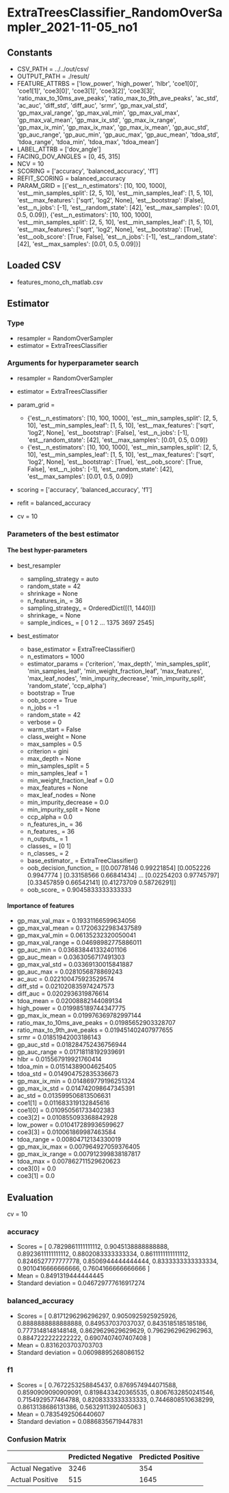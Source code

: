 # ExtraTreesClassifier_RandomOverSampler_2021-11-05_no1
## Constants
- CSV_PATH = ../../out/csv/
- OUTPUT_PATH = ./result/
- FEATURE_ATTRBS = ['low_power', 'high_power', 'hlbr', 'coe1[0]', 'coe1[1]', 'coe3[0]', 'coe3[1]', 'coe3[2]', 'coe3[3]', 'ratio_max_to_10ms_ave_peaks', 'ratio_max_to_9th_ave_peaks', 'ac_std', 'ac_auc', 'diff_std', 'diff_auc', 'srmr', 'gp_max_val_std', 'gp_max_val_range', 'gp_max_val_min', 'gp_max_val_max', 'gp_max_val_mean', 'gp_max_ix_std', 'gp_max_ix_range', 'gp_max_ix_min', 'gp_max_ix_max', 'gp_max_ix_mean', 'gp_auc_std', 'gp_auc_range', 'gp_auc_min', 'gp_auc_max', 'gp_auc_mean', 'tdoa_std', 'tdoa_range', 'tdoa_min', 'tdoa_max', 'tdoa_mean']
- LABEL_ATTRB = ['dov_angle']
- FACING_DOV_ANGLES = [0, 45, 315]
- NCV = 10
- SCORING = ['accuracy', 'balanced_accuracy', 'f1']
- REFIT_SCORING = balanced_accuracy
- PARAM_GRID = [{'est__n_estimators': [10, 100, 1000], 'est__min_samples_split': [2, 5, 10], 'est__min_samples_leaf': [1, 5, 10], 'est__max_features': ['sqrt', 'log2', None], 'est__bootstrap': [False], 'est__n_jobs': [-1], 'est__random_state': [42], 'est__max_samples': [0.01, 0.5, 0.09]}, {'est__n_estimators': [10, 100, 1000], 'est__min_samples_split': [2, 5, 10], 'est__min_samples_leaf': [1, 5, 10], 'est__max_features': ['sqrt', 'log2', None], 'est__bootstrap': [True], 'est__oob_score': [True, False], 'est__n_jobs': [-1], 'est__random_state': [42], 'est__max_samples': [0.01, 0.5, 0.09]}]

## Loaded CSV
- features_mono_ch_matlab.csv

## Estimator
### Type
- resampler = RandomOverSampler
- estimator = ExtraTreesClassifier

### Arguments for hyperparameter search
- resampler = RandomOverSampler
- estimator = ExtraTreesClassifier
- param_grid = 
	- {'est__n_estimators': [10, 100, 1000], 'est__min_samples_split': [2, 5, 10], 'est__min_samples_leaf': [1, 5, 10], 'est__max_features': ['sqrt', 'log2', None], 'est__bootstrap': [False], 'est__n_jobs': [-1], 'est__random_state': [42], 'est__max_samples': [0.01, 0.5, 0.09]}
	- {'est__n_estimators': [10, 100, 1000], 'est__min_samples_split': [2, 5, 10], 'est__min_samples_leaf': [1, 5, 10], 'est__max_features': ['sqrt', 'log2', None], 'est__bootstrap': [True], 'est__oob_score': [True, False], 'est__n_jobs': [-1], 'est__random_state': [42], 'est__max_samples': [0.01, 0.5, 0.09]}

- scoring = ['accuracy', 'balanced_accuracy', 'f1']
- refit = balanced_accuracy
- cv = 10

### Parameters of the best estimator
#### The best hyper-parameters
- best_resampler
	- sampling_strategy = auto
	- random_state = 42
	- shrinkage = None
	- n_features_in_ = 36
	- sampling_strategy_ = OrderedDict([(1, 1440)])
	- shrinkage_ = None
	- sample_indices_ = [   0    1    2 ... 1375 3697 2545]

- best_estimator
	- base_estimator = ExtraTreeClassifier()
	- n_estimators = 1000
	- estimator_params = ('criterion', 'max_depth', 'min_samples_split', 'min_samples_leaf', 'min_weight_fraction_leaf', 'max_features', 'max_leaf_nodes', 'min_impurity_decrease', 'min_impurity_split', 'random_state', 'ccp_alpha')
	- bootstrap = True
	- oob_score = True
	- n_jobs = -1
	- random_state = 42
	- verbose = 0
	- warm_start = False
	- class_weight = None
	- max_samples = 0.5
	- criterion = gini
	- max_depth = None
	- min_samples_split = 5
	- min_samples_leaf = 1
	- min_weight_fraction_leaf = 0.0
	- max_features = None
	- max_leaf_nodes = None
	- min_impurity_decrease = 0.0
	- min_impurity_split = None
	- ccp_alpha = 0.0
	- n_features_in_ = 36
	- n_features_ = 36
	- n_outputs_ = 1
	- classes_ = [0 1]
	- n_classes_ = 2
	- base_estimator_ = ExtraTreeClassifier()
	- oob_decision_function_ = [[0.00778146 0.99221854]
 [0.0052226  0.9947774 ]
 [0.33158566 0.66841434]
 ...
 [0.02254203 0.97745797]
 [0.33457859 0.66542141]
 [0.41273709 0.58726291]]
	- oob_score_ = 0.9045833333333333

#### Importance of features
- gp_max_val_max = 0.19331166599634056
- gp_max_val_mean = 0.17206322983437589
- gp_max_val_min = 0.06135232320050041
- gp_max_val_range = 0.04698982775886011
- gp_auc_min = 0.036838441332401106
- gp_auc_mean = 0.0363056717491303
- gp_max_val_std = 0.03369130015841887
- gp_auc_max = 0.0281056878869243
- ac_auc = 0.022100475923529574
- diff_std = 0.021020835974247573
- diff_auc = 0.0202936319876614
- tdoa_mean = 0.02008882144089134
- high_power = 0.019985189744347775
- gp_max_ix_mean = 0.019976369782997144
- ratio_max_to_10ms_ave_peaks = 0.01985652903328707
- ratio_max_to_9th_ave_peaks = 0.019451402407977655
- srmr = 0.01851942003186143
- gp_auc_std = 0.018284752436756944
- gp_auc_range = 0.01718118192939691
- hlbr = 0.015567919921760414
- tdoa_min = 0.01514389004625405
- tdoa_std = 0.014904752835336673
- gp_max_ix_min = 0.014869779196251324
- gp_max_ix_std = 0.014742098647345391
- ac_std = 0.013599506813506631
- coe1[1] = 0.011683319132845616
- coe1[0] = 0.010950561733402383
- coe3[2] = 0.010855093368842928
- low_power = 0.010417289936599627
- coe3[3] = 0.010061869987463584
- tdoa_range = 0.00804712134330019
- gp_max_ix_max = 0.007964927059376405
- gp_max_ix_range = 0.007912399838187817
- tdoa_max = 0.007862711529620623
- coe3[0] = 0.0
- coe3[1] = 0.0

## Evaluation
cv = 10
### accuracy
- Scores = [ 0.7829861111111112, 0.9045138888888888, 0.8923611111111112, 0.8802083333333334, 0.8611111111111112, 0.8246527777777778, 0.8506944444444444, 0.8333333333333334, 0.9010416666666666, 0.7604166666666666 ]
- Mean = 0.8491319444444445
- Standard deviation = 0.046729777616917274

### balanced_accuracy
- Scores = [ 0.8171296296296297, 0.9050925925925926, 0.8888888888888888, 0.849537037037037, 0.8435185185185186, 0.7773148148148148, 0.8629629629629629, 0.7962962962962963, 0.8847222222222222, 0.6907407407407408 ]
- Mean = 0.8316203703703703
- Standard deviation = 0.06098895268086152

### f1
- Scores = [ 0.7672253258845437, 0.8769574944071588, 0.8590909090909091, 0.8198433420365535, 0.8067632850241546, 0.7154929577464788, 0.8208333333333333, 0.7446808510638299, 0.8613138686131386, 0.5632911392405063 ]
- Mean = 0.7835492506440607
- Standard deviation = 0.08868356719447831

### Confusion Matrix
|  | Predicted Negative | Predicted Positive |
| --- | --- | --- |
| Actual Negative | 3246 | 354 |
| Actual Positive | 515 | 1645 |

      